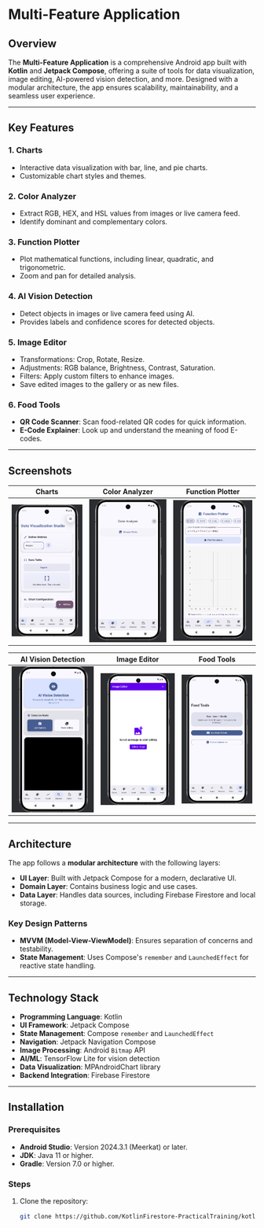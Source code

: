 # Multi-Feature Application 

## Overview
The **Multi-Feature Application** is a comprehensive Android app built with **Kotlin** and **Jetpack Compose**, offering a suite of tools for data visualization, image editing, AI-powered vision detection, and more. Designed with a modular architecture, the app ensures scalability, maintainability, and a seamless user experience.

---

## Key Features

### 1. Charts
- Interactive data visualization with bar, line, and pie charts.
- Customizable chart styles and themes.

### 2. Color Analyzer
- Extract RGB, HEX, and HSL values from images or live camera feed.
- Identify dominant and complementary colors.

### 3. Function Plotter
- Plot mathematical functions, including linear, quadratic, and trigonometric.
- Zoom and pan for detailed analysis.

### 4. AI Vision Detection
- Detect objects in images or live camera feed using AI.
- Provides labels and confidence scores for detected objects.

### 5. Image Editor
- Transformations: Crop, Rotate, Resize.
- Adjustments: RGB balance, Brightness, Contrast, Saturation.
- Filters: Apply custom filters to enhance images.
- Save edited images to the gallery or as new files.

### 6. Food Tools
- **QR Code Scanner**: Scan food-related QR codes for quick information.
- **E-Code Explainer**: Look up and understand the meaning of food E-codes.

---

## Screenshots
| **Charts**                        | **Color Analyzer**                        | **Function Plotter**                       |
|-----------------------------------|-------------------------------------------|--------------------------------------------|
| ![Charts](screenshots/Charts.png) | ![Color Analyzer](screenshots/Colors.png) | ![Function Plotter](screenshots/Graph.png) |

| **AI Vision Detection**                | **Image Editor**                             | **Food Tools**                           |
|----------------------------------------|----------------------------------------------|------------------------------------------|
| ![AI Vision](screenshots/Detector.png) | ![Image Editor](screenshots/ImageEditor.png) | ![Food Tools](screenshots/FoodTools.png) |

---

## Architecture
The app follows a **modular architecture** with the following layers:
- **UI Layer**: Built with Jetpack Compose for a modern, declarative UI.
- **Domain Layer**: Contains business logic and use cases.
- **Data Layer**: Handles data sources, including Firebase Firestore and local storage.

### Key Design Patterns
- **MVVM (Model-View-ViewModel)**: Ensures separation of concerns and testability.
- **State Management**: Uses Compose's `remember` and `LaunchedEffect` for reactive state handling.

---

## Technology Stack
- **Programming Language**: Kotlin
- **UI Framework**: Jetpack Compose
- **State Management**: Compose `remember` and `LaunchedEffect`
- **Navigation**: Jetpack Navigation Compose
- **Image Processing**: Android `Bitmap` API
- **AI/ML**: TensorFlow Lite for vision detection
- **Data Visualization**: MPAndroidChart library
- **Backend Integration**: Firebase Firestore

---

## Installation

### Prerequisites
- **Android Studio**: Version 2024.3.1 (Meerkat) or later.
- **JDK**: Java 11 or higher.
- **Gradle**: Version 7.0 or higher.

### Steps
1. Clone the repository:
   ```bash
   git clone https://github.com/KotlinFirestore-PracticalTraining/kotlin-firestore-data-viz.git